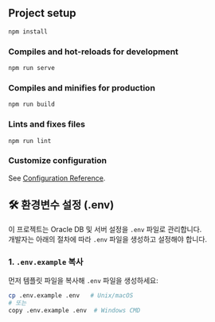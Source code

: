 # 

## Project setup
```
npm install
```

### Compiles and hot-reloads for development
```
npm run serve
```

### Compiles and minifies for production
```
npm run build
```

### Lints and fixes files
```
npm run lint
```

### Customize configuration
See [Configuration Reference](https://cli.vuejs.org/config/).

## 🛠️ 환경변수 설정 (.env)

이 프로젝트는 Oracle DB 및 서버 설정을 `.env` 파일로 관리합니다.  
개발자는 아래의 절차에 따라 `.env` 파일을 생성하고 설정해야 합니다.

### 1. `.env.example` 복사

먼저 템플릿 파일을 복사해 `.env` 파일을 생성하세요:

```bash
cp .env.example .env   # Unix/macOS
# 또는
copy .env.example .env  # Windows CMD